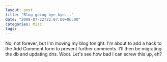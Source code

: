 ```yaml
---
layout: post
title: "Blog going bye bye..."
date: "2009-07-22T22:07:00+06:00"
categories: Misc 
tags: 
---
```


No, not forever, but I'm moving my blog tonight. I'm about to add a hack to the Add Comment form to prevent further comments. I'll then be migrating the db and updating dns. Woot. Let's see how bad I can screw this up, eh?